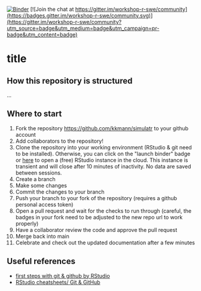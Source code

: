 [![Binder](https://mybinder.org/badge_logo.svg)](https://mybinder.org/v2/gh/kkmann/workshop-r-swe/HEAD?urlpath=rstudio) [![Join the chat at https://gitter.im/workshop-r-swe/community](https://badges.gitter.im/workshop-r-swe/community.svg)](https://gitter.im/workshop-r-swe/community?utm_source=badge&utm_medium=badge&utm_campaign=pr-badge&utm_content=badge)

# title


## How this repository is structured

...

## Where to start

1. Fork the repository https://github.com/kkmann/simulatr to your github account
2. Add collaborators to the repository!
2. Clone the repository into your working environment (RStudio & git need to be installed). Otherwise, you can click on the "launch binder" badge or [here](https://mybinder.org/v2/gh/kkmann/workshop-r-swe/HEAD?urlpath=rstudio) to open a (free) RStudio instance in the cloud. This instance is transient and will close after 10 minutes of inactivity. No data are saved between sessions.
3. Create a branch
4. Make some changes 
5. Commit the changes to your branch
6. Push your branch to your fork of the repository (requires a github personal access token)
8. Open a pull request and wait for the checks to run through (careful, the badges in your fork need to be adjusted to the new repo url to work properly)
9. Have a collaborator review the code and approve the pull request
10. Merge back into main
10. Celebrate and check out the updated documentation after a few minutes

## Useful references

* [first steps with git & github by RStudio](https://www.youtube.com/watch?v=jN6tvgt3GK8)
* [RStudio cheatsheets/ Git & GitHub](https://github.com/rstudio/cheatsheets/blob/main/git-github.pdf)
